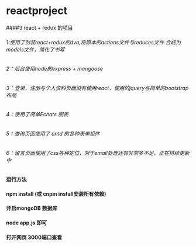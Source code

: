 # reactproject
####3 react + redux 的项目
###### 1:使用了封装react+redux的dva,将原本的actions文件与reduces文件 合成为models文件，简化了书写
###### 2：后台使用node的express + mongoose 
###### 3：登录，注册与个人资料页面没有使用react，使用的jquery与简单的bootstrap布局
###### 4：使用了简单Echats 图表
###### 5：查询页面使用了 antd 的各种表单组件
###### 6：留言页面使用了css各种定位，对于email处理还有非常多不足，正在持续更新中

#### 运行方法
#### npm install (或 cnpm install安装所有依赖)
#### 开启mongoDB 数据库 
#### node app.js 即可
#### 打开网页 3000端口查看
